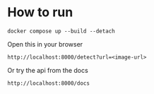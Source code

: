 # How to run

```
docker compose up --build --detach
```

Open this in your browser
```
http://localhost:8000/detect?url=<image-url>
```

Or try the api from the docs
```
http://localhost:8000/docs
```